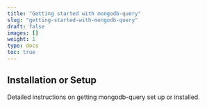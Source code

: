 ```yaml
---
title: "Getting started with mongodb-query"
slug: "getting-started-with-mongodb-query"
draft: false
images: []
weight: 1
type: docs
toc: true
---
```


## Installation or Setup
Detailed instructions on getting mongodb-query set up or installed.

